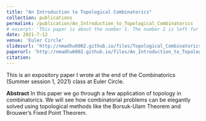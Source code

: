 ```yaml
---
title: "An Introduction to Topological Combinatorics"
collection: publications
permalink: /publication/An_Introduction_to_Topological_Combinatorics
# excerpt: 'This paper is about the number 1. The number 2 is left for future work.'
date: 2021-7-12
venue: 'Euler Circle'
slidesurl: 'http://nmadhu6002.github.io/files/Topological_Combinatorics_Slides.pdf'
paperurl: 'http://nmadhu6002.github.io/files/An_Introduction_to_Topological_Combinatorics.pdf'
citation: 
---
```


This is an expository paper I wrote at the end of the Combinatorics (Summer session 1, 2021) class at Euler Circle.

**Abstract** In this paper we go through a few application of topology in combinatorics. We will see how combinatorial problems can be elegantly solved using topological methods like the Borsuk-Ulam Theorem and Brouwer’s Fixed Point Theorem.